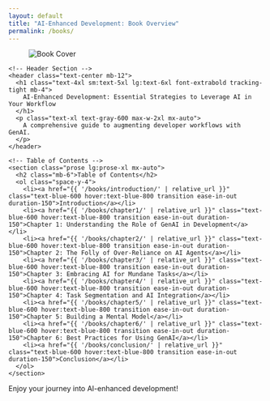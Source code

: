 ```yaml
---
layout: default
title: "AI-Enhanced Development: Book Overview"
permalink: /books/
---
```


<section class="min-h-screen flex flex-col">
  <!-- Main Content Container -->
  <div class="flex-grow container mx-auto px-4 py-12 flex flex-col justify-center">
    <!-- Cover Image -->
    <figure class="mb-12">
      <img src="{{ '/books/CoverPage.png' | relative_url }}" alt="Book Cover" class="w-full md:max-w-3xl mx-auto object-cover rounded-lg shadow-2xl">
    </figure>

    <!-- Header Section -->
    <header class="text-center mb-12">
      <h1 class="text-4xl sm:text-5xl lg:text-6xl font-extrabold tracking-tight mb-4">
        AI-Enhanced Development: Essential Strategies to Leverage AI in Your Workflow
      </h1>
      <p class="text-xl text-gray-600 max-w-2xl mx-auto">
        A comprehensive guide to augmenting developer workflows with GenAI.
      </p>
    </header>

    <!-- Table of Contents -->
    <section class="prose lg:prose-xl mx-auto">
      <h2 class="mb-6">Table of Contents</h2>
      <ol class="space-y-4">
        <li><a href="{{ '/books/introduction/' | relative_url }}" class="text-blue-600 hover:text-blue-800 transition ease-in-out duration-150">Introduction</a></li>
        <li><a href="{{ '/books/chapter1/' | relative_url }}" class="text-blue-600 hover:text-blue-800 transition ease-in-out duration-150">Chapter 1: Understanding the Role of GenAI in Development</a></li>
        <li><a href="{{ '/books/chapter2/' | relative_url }}" class="text-blue-600 hover:text-blue-800 transition ease-in-out duration-150">Chapter 2: The Folly of Over-Reliance on AI Agents</a></li>
        <li><a href="{{ '/books/chapter3/' | relative_url }}" class="text-blue-600 hover:text-blue-800 transition ease-in-out duration-150">Chapter 3: Embracing AI for Mundane Tasks</a></li>
        <li><a href="{{ '/books/chapter4/' | relative_url }}" class="text-blue-600 hover:text-blue-800 transition ease-in-out duration-150">Chapter 4: Task Segmentation and AI Integration</a></li>
        <li><a href="{{ '/books/chapter5/' | relative_url }}" class="text-blue-600 hover:text-blue-800 transition ease-in-out duration-150">Chapter 5: Building a Mental Model</a></li>
        <li><a href="{{ '/books/chapter6/' | relative_url }}" class="text-blue-600 hover:text-blue-800 transition ease-in-out duration-150">Chapter 6: Best Practices for Using GenAI</a></li>
        <li><a href="{{ '/books/conclusion/' | relative_url }}" class="text-blue-600 hover:text-blue-800 transition ease-in-out duration-150">Conclusion</a></li>
      </ol>
    </section>

  </div>

  <!-- Footer Section -->
  <footer class="py-6 text-center bg-gray-100">
    <p class="text-sm text-gray-500">Enjoy your journey into AI-enhanced development!</p>
  </footer>
</section>
